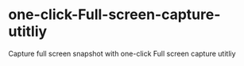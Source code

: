 # one-click-Full-screen-capture-utitliy
Capture full screen snapshot with one-click Full screen capture utitliy
